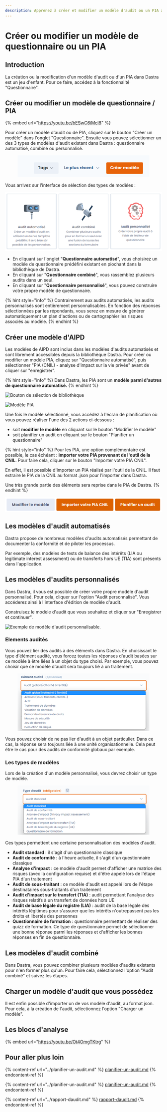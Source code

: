 ```yaml
---
description: Apprenez à créer et modifier un modèle d'audit ou un PIA avec Dastra.
---
```


# Créer ou modifier un modèle de questionnaire ou un PIA

## Introduction

La création ou la modification d'un modèle d'audit ou d'un PIA dans Dastra est un jeu d'enfant. Pour ce faire, accédez à la fonctionnalité "Questionnaire".



## Créer ou modifier un modèle de questionnaire / PIA

{% embed url="https://youtu.be/bESwC6iMcI8" %}

Pour créer un modèle d'audit ou de PIA, cliquez sur le bouton "Créer un modèle" dans l'onglet "Questionnaire". Ensuite vous pouvez sélectionner un des 3 types de modèles d'audit existant dans Dastra : questionnaire automatisé, combiné ou personnalisé.

<figure><img src="../../../.gitbook/assets/image (16) (3).png" alt=""><figcaption></figcaption></figure>

Vous arrivez sur l'interface de sélection des types de modèles :&#x20;

![Choix des types de modèles](<../../../.gitbook/assets/image (138).png>)

* En cliquant sur l'onglet "**Questionnaire automatisé**", vous choisirez un modèle de questionnaire prédéfini existant en piochant dans la bibliothèque de Dastra.
* En cliquant sur "**Questionnaire combiné**", vous rassemblez plusieurs audits dans un seul.
* En cliquant sur "**Questionnaire personnalisé**", vous pouvez construire votre propre modèle de questionnaire.

{% hint style="info" %}
Contrairement aux audits automatisés, les audits personnalisés sont entièrement personnalisables. En fonction des réponses sélectionnées par les répondants, vous serez en mesure de générer automatiquement un plan d'actions ou de cartographier les risques associés au modèle.&#x20;
{% endhint %}

## Créer une modèle d'AIPD

Les modèles de AIPD sont inclus dans les modèles d'audits automatisés et sont librement accessibles depuis la bibliothèque Dastra.  Pour créer ou modifier un modèle PIA, cliquez sur "Questionnaire automatisé", puis sélectionner "PIA (CNIL) - analyse d'impact sur la vie privée" avant de cliquer sur "enregistrer".

{% hint style="info" %}
Dans Dastra, les PIA sont un **modèle parmi d'autres de questionnaire automatisé.**
{% endhint %}

![Bouton de sélection de bibliothèque](<../../../.gitbook/assets/Capture web\_6-5-2022\_103438\_app.dastra.eu.jpeg>)

![Modèle PIA](<../../../.gitbook/assets/Capture web\_6-5-2022\_10342\_app.dastra.eu.jpeg>)

Une fois le modèle sélectionné, vous accédez à l'écran de planification où vous pouvez réaliser l'une des 2 actions ci-dessous :

* soit **modifier le modèle** en cliquant sur le bouton "Modifier le modèle"
* soit planifier un audit en cliquant sur le bouton "Planifier un questionnaire"&#x20;

{% hint style="info" %}
Pour les PIA, une option complémentaire est possible, le cas échéant :  **importer votre PIA provenant de l'outil de la CNIL**. Pour faire cela, cliquer sur le bouton "Importer votre PIA CNIL".&#x20;

En effet, il est possible d'importer un PIA réalisé par l'outil de la CNIL. Il faut extraire le PIA de la CNIL au format .json pour l'importer dans Dastra.&#x20;

Une très grande partie des éléments sera reprise dans le PIA de Dastra.
{% endhint %}

![Les boutons ](<../../../.gitbook/assets/image (216).png>)

## Les modèles d'audit automatisés

Dastra propose de nombreux modèles d'audits automatisés permettant de documenter la conformité et de piloter les processus.&#x20;

Par exemple, des modèles de tests de balance des intérêts (LIA ou legitimate interest assessment) ou de transferts hors UE (TIA) sont présents dans l'application.&#x20;

## Les modèles d'audits personnalisés

Dans Dastra, il vous est possible de créer votre propre modèle d'audit personnalisé. Pour cela, cliquer sur l'option "Audit personnalisé". Vous accéderez ainsi à l'interface d'édition de modèle d'audit.&#x20;

Construisez le modèle d'audit que vous souhaitez et cliquer sur "Enregistrer et continuer".

![Exemple de modèle d'audit personnalisable.](<../../../.gitbook/assets/Capture web\_6-5-2022\_103818\_app.dastra.eu.jpeg>)

### Elements audités

Vous pouvez lier des audits à des éléments dans Dastra. En choisissant le type d'élément audité, vous forcez toutes les réponses d'audit basées sur ce modèle à être liées à un objet du type choisi. Par exemple, vous pouvez choisir que ce modèle d'audit sera toujours lié à un traitement.&#x20;

<figure><img src="../../../.gitbook/assets/image (267).png" alt=""><figcaption></figcaption></figure>

Vous pouvez choisir de ne pas lier d'audit à un objet particulier. Dans ce cas, la réponse sera toujours liée à une unité organisationnelle. Cela peut être le cas pour des audits de conformité globaux par exemple.&#x20;

### Les types de modèles&#x20;

Lors de la création d'un modèle personnalisé, vous devrez choisir un type de modèle.

<figure><img src="../../../.gitbook/assets/image (262).png" alt=""><figcaption></figcaption></figure>

Ces types permettent une certaine personnalisation des modèles d'audit.

* **Audit standard** : il s'agit d'un questionnaire classique
* **Audit de conformité** : à l'heure actuelle, il s'agit d'un questionnaire classique
* **Analyse d'impact** : ce modèle d'audit permet d'afficher une matrice des risques (avec la configuration requise) et d'être appelé lors de l'étape PIA d'un traitement
* **Audit de sous-traitant** : ce modèle d'audit est appelé lors de l'étape destinataires sous-traitants d'un traitement
* **Audit d'impact sur le transfert (TIA)** : audit permettant l'analyse des risques relatifs à un transfert de données hors UE
* **Audit de base légale du registre (LIA)** : audit de la base légale des intérêts légitimes pour s'assurer que les intérêts n'outrepassent pas les droits et libertés des personnes
* **Questionnaire de formation** : questionnaire permettant de réaliser des quizz de formation. Ce type de questionnaire permet de sélectionner une bonne réponse parmi les réponses et d'afficher les bonnes réponses en fin de questionnaire.

## Les modèles d'audit combiné

Dans Dastra, vous pouvez combiner plusieurs modèles d'audits existants pour n'en former plus qu'un. Pour faire cela, sélectionnez l'option "Audit combiné" et suivez les étapes.

## Charger un modèle d'audit que vous possédez

Il est enfin possible d'importer un de vos modèle d'audit, au format json. Pour cela, à la création de l'audit, sélectionnez l'option "Charger un modèle".&#x20;

## Les blocs d'analyse



{% embed url="https://youtu.be/Ot4OmgTKtrg" %}



## Pour aller plus loin

{% content-ref url="../planifier-un-audit.md" %}
[planifier-un-audit.md](../planifier-un-audit.md)
{% endcontent-ref %}

{% content-ref url="../planifier-un-audit.md" %}
[planifier-un-audit.md](../planifier-un-audit.md)
{% endcontent-ref %}

{% content-ref url="../rapport-daudit.md" %}
[rapport-daudit.md](../rapport-daudit.md)
{% endcontent-ref %}
